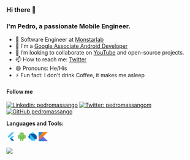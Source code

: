 ### Hi there 👋

### I'm Pedro, a passionate Mobile Engineer.

- 🔭  Software Engineer at [Monstarlab](https://monstar-lab.com/global/) 
- 🥇 I'm a [Google Associate Android Developer](https://www.credential.net/019829f6-f752-41e2-9f11-18adb584664a)
- 👯  I’m looking to collaborate on [YouTube](https://www.youtube.com/channel/UCBiJzXGvkuT9aG2Yq8BYYnQ) and open-source projects.
- 📫  How to reach me: [Twitter](https://twitter.com/pedromassangom)
- 😄  Pronouns: He/His
- ⚡ Fun fact: I don't drink Coffee, it makes me asleep

<!--- 📖  Currently learning: JavaScript -->

#### Follow me
[![Linkedin: pedromassango](https://img.shields.io/badge/-pedromassango-blue?style=flat-square&logo=Linkedin&logoColor=white&link=https://www.linkedin.com/in/pedromassango/)](https://www.linkedin.com/in/pedromassango/)
[![Twitter: pedromassangom](https://img.shields.io/twitter/follow/pedromassangom?style=social)](https://twitter.com/pedromassangom)
[![GitHub pedromassango](https://img.shields.io/github/followers/pedromassango?label=follow&style=social)](https://github.com/pedromassango)

**Languages and Tools:**  

<code><img height="24" src="https://raw.githubusercontent.com/github/explore/80688e429a7d4ef2fca1e82350fe8e3517d3494d/topics/flutter/flutter.png"></code>
<code><img height="24" src="https://raw.githubusercontent.com/github/explore/80688e429a7d4ef2fca1e82350fe8e3517d3494d/topics/android/android.png"></code>
<code><img height="24" src="https://raw.githubusercontent.com/github/explore/80688e429a7d4ef2fca1e82350fe8e3517d3494d/topics/dart/dart.png"></code>
<code><img height="24" src="https://raw.githubusercontent.com/github/explore/80688e429a7d4ef2fca1e82350fe8e3517d3494d/topics/kotlin/kotlin.png"></code>

<img src="https://github-readme-stats.vercel.app/api?username=pedromassango&&show_icons=true&title_color=00bfff&icon_color=00bfff&text_color=ffffff&bg_color=151515">
